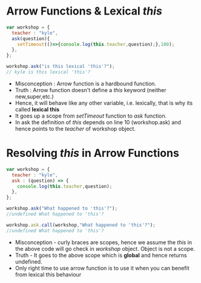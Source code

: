 # Arrow Functions & Lexical _this_

```javascript
var workshop = {
  teacher : "kyle",
  ask(question){
    setTimeout(()=>{console.log(this.teacher,question);},100);
  },
};

workshop.ask("is this lexical 'this'?");
// kyle is this lexical 'this'?
```
- Misconception : Arrow function is a hardbound function.
- Truth : Arrow function doesn't define a _this_ keyword (neither new,super,etc.)
- Hence, it will behave like any other variable, i.e. lexically, that is why its called **lexical this**
- It goes up a scope from _setTimeout_ function to _ask_ function.
- In ask the definition of _this_ depends on line 10 (workshop.ask) and hence points to the _teacher_ of workshop object.

# Resolving _this_ in Arrow Functions

```javascript
var workshop = {
  teacher : "kyle",
  ask : (question) => {
    console.log(this.teacher,question);
  },
};

workshop.ask("What happened to 'this'?");
//undefined What happened to 'this'?

workshop.ask.call(workshop,"What happened to 'this'?");
//undefined What happened to 'this'?
```
- Misconception - curly braces are scopes, hence we assume the _this_ in the above code will go check in _workshop_ object. Object is not a scope.
- Truth - It goes to the above scope which is **global** and hence returns undefined.
- Only right time to use arrow function is to use it when you can benefit from lexical this behaviour
